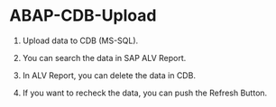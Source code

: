 # ABAP-CDB-Upload

1. Upload data to CDB (MS-SQL).

2. You can search the data in SAP ALV Report.

3. In ALV Report, you can delete the data in CDB.

4. If you want to recheck the data, you can push the Refresh Button.
